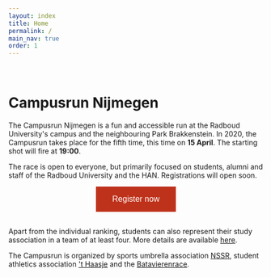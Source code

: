 ```yaml
---
layout: index
title: Home
permalink: /
main_nav: true
order: 1
---
```


<div class="countdown">
    <div class="timer"><b class="countdownvalue" id="countdownA"></b><span class="word" id="countdownTextA"></span></div>
    <div class="timer"><b class="countdownvalue" id="countdownB"></b><span class="word" id="countdownTextB"></span></div>
    <div class="timer"><b class="countdownvalue" id="countdownC"></b><span class="word" id="countdownTextC"></span></div>
    <div class="timer"><b class="countdownvalue" id="countdownD"></b><span class="word" id="countdownTextD"></span></div>
</div>

<script src="/js/countdown.js"></script>
<script src="/js/jquery-3.3.1.min.js"></script>
<script>
    $(document).ready(function() {
        var target_date = new Date(2020, 03, 15, 19, 0, 0);
        var count = new Countdown(target_date, new Date());

        count.countdown(function(time) {
            if (time.days == 0) {
                $("#countdownTextA").html("hours");
                $("#countdownTextB").html("minutes");
                $("#countdownTextC").html("seconds");
                $("#countdownTextD").html("cs");

                $("#countdownA").html(time.hours.toString().padStart(2, "0"));
                $("#countdownB").html(time.minutes.toString().padStart(2, "0"));
                $("#countdownC").html(time.seconds.toString().padStart(2, "0"));
                $("#countdownD").html(time.centiseconds.toString().padStart(2, "0"));
            } else {
                $("#countdownTextA").html("days");
                $("#countdownTextB").html("hours");
                $("#countdownTextC").html("minutes");
                $("#countdownTextD").html("seconds");

                $("#countdownA").html(time.days.toString().padStart(2, "0"));
                $("#countdownB").html(time.hours.toString().padStart(2, "0"));
                $("#countdownC").html(time.minutes.toString().padStart(2, "0"));
                $("#countdownD").html(time.seconds.toString().padStart(2, "0"));
            }
        });
    });
</script>
<style>
    .countdown {
        display: flex;
        justify-content: space-around;
        margin-bottom: 12px;
    }
    @media (max-width: 380px) {
        .countdown {
            display: none;
        }
    }
    .timer {
        padding: 10px;
        text-align: center;
    }
    .countdownvalue {
        display: block;
        font-size: 4rem;
        line-height: 1;
    }
    .word {
        display: block;
    }
</style>

# Campusrun Nijmegen

The Campusrun Nijmegen is a fun and accessible run at the Radboud University's campus and the neighbouring Park Brakkenstein. In 2020, the Campusrun takes place for the fifth time, this time on **15 April**. The starting shot will fire at **19:00**.

The race is open to everyone, but primarily focused on students, alumni and staff of the Radboud University and the HAN. Registrations will open soon.

<center><a href="https://inschrijven.nl/form/2020041518435-en"><button style="background-color: #be311a; border: none; color: white; padding: 16px 32px; text-align: center;
text-decoration: none; display: inline-block; font-size: 16px; margin-bottom: 16px;">Register now</button></a></center>

Apart from the individual ranking, students can also represent their study association in a team of at least four. More details are available [here](/regulations/).

The Campusrun is organized by sports umbrella association [NSSR](http://www.nssr.nl/language/en/home-2/), student athletics association ['t Haasje](https://haasjeatletiek.nl/?lang=en) and the [Batavierenrace](https://www.batavierenrace.nl/english).
